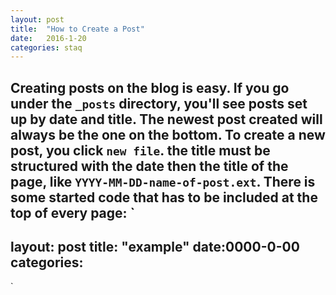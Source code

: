 ```yaml
---
layout: post
title:  "How to Create a Post"
date:   2016-1-20
categories: staq
---
```

Creating posts on the blog is easy. If you go under the `_posts` directory, you'll see posts set up by date and title. The newest post created will always be the one on the bottom. To create a new post, you click `new file`. the title must be structured with the date then the title of the page, like `YYYY-MM-DD-name-of-post.ext`. There is some started code that has to be included at the top of every page: 
`
---
layout: post
title: "example"
date:0000-0-00
categories: 
---
`

